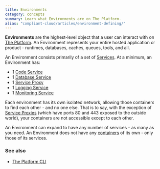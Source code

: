 ```yaml
---
title: Environments
category: concepts
summary: Learn what Environments are on The Platform.
alias: "compliant-cloud/articles/environment-defining/"
---
```


**Environments** are the highest-level object that a user can interact with on [The Platform](https://datica.com/platform). An Environment represents your entire hosted application or product - runtimes, databases, caches, queues, tools, and all.

An Environment consists primarily of a set of [Services](/compliant-cloud/articles/concepts/services). At a minimum, an Environment has:

* 1 [Code Service](/compliant-cloud/articles/concepts/services#code-services)
* 1 [Database Service](/compliant-cloud/articles/concepts/services#database-services)
* 1 [Service Proxy](/compliant-cloud/articles/concepts/service-proxy)
* 1 [Logging Service](/compliant-cloud/articles/logging-access)
* 1 [Monitoring Service](/compliant-cloud/articles/monitoring)

Each environment has its own isolated network, allowing those containers to find each other - and no one else. That is to say, with the exception of [Service Proxies](/compliant-cloud/articles/concepts/service-proxy) (which have ports 80 and 443 exposed to the outside world), your containers are not accessible except to each other.

An Environment can expand to have any number of services - as many as you need. An Environment does not have any [containers](/compliant-cloud/articles/concepts/containers) of its own - only those of its services.

### See also

* [The Platform CLI](/compliant-cloud/articles/cli-stratum)
